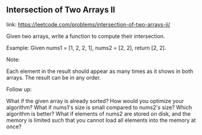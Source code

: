 ## Intersection of Two Arrays II 
link: <https://leetcode.com/problems/intersection-of-two-arrays-ii/>

Given two arrays, write a function to compute their intersection.


Example:
Given nums1 = [1, 2, 2, 1], nums2 = [2, 2], return [2, 2].


Note:

Each element in the result should appear as many times as it shows in both arrays.
The result can be in any order.



Follow up:

What if the given array is already sorted? How would you optimize your algorithm?
What if nums1's size is small compared to nums2's size? Which algorithm is better?
What if elements of nums2 are stored on disk, and the memory is limited such that you cannot load all elements into the memory at once?


